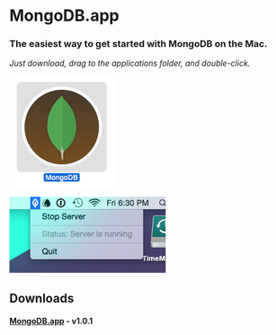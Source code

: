 # MongoDB.app

### The easiest way to get started with MongoDB on the Mac.
_Just download, drag to the applications folder, and double-click._

![MongoDB.app Icon](screenshot-icon.png)

![MongoDB.app Screenshot](screenshot.png)

## Downloads

#### [MongoDB.app](https://github.com/gcollazo/mongodbapp/releases/download/1.0.1/MongoDB.app-v1.0.1.zip) - v1.0.1
